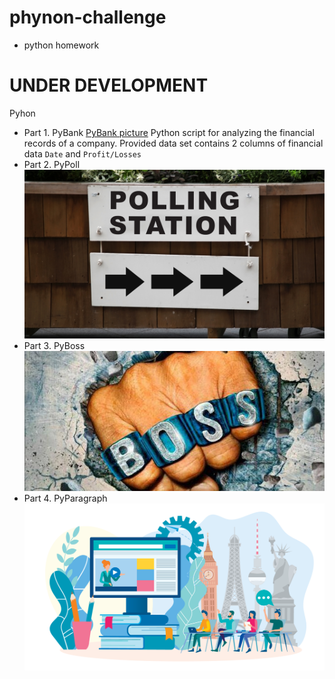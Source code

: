 # phynon-challenge
* python homework
# UNDER DEVELOPMENT
Pyhon
* Part 1. PyBank
[PyBank picture](https://github.com/ykrasnikov/phynon-challenge/blob/main/Images/pybank.png )
Python script for analyzing the financial records of a company. Provided data set contains 2 columns of financial data  `Date` and `Profit/Losses`
* Part 2. PyPoll
![pyPoll Picture](https://github.com/ykrasnikov/phynon-challenge/blob/main/Images/pypoll.png)
* Part 3. PyBoss
![PyBoss Picture](https://github.com/ykrasnikov/phynon-challenge/blob/main/Images/pyboss.jpg)
* Part 4. PyParagraph
![PyParagraph Picture](https://github.com/ykrasnikov/phynon-challenge/blob/main/Images/pyparagraph.png)
